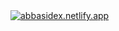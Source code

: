 <a href="https://abbasidex.netlify.app" title="abbasidex.netlify.app">
  <img src="https://github.com/abbasidex/abbasidex/assets/118939743/fabe91d1-56d9-461c-ad31-a394c191e37c" alt="abbasidex.netlify.app">
</a>
